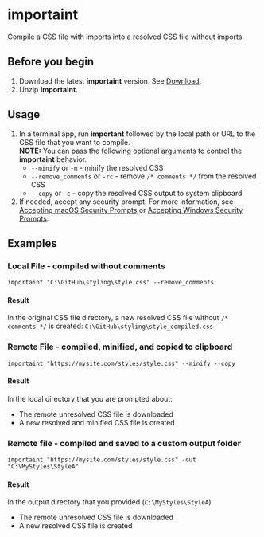 # importaint
Compile a CSS file with imports into a resolved CSS file without imports.

## Before you begin
1. Download the latest **importaint** version. See [Download](https://github.com/rafalkaron/importaint/releases/latest).
1. Unzip **importaint**.

## Usage
1. In a terminal app, run **important** followed by the local path or URL to the CSS file that you want to compile.  
    **NOTE:** You can pass the following optional arguments to control the **importaint** behavior.
      * `--minify` or `-m` - minify the resolved CSS
      * `--remove_comments` or `-rc` - remove `/* comments */` from the resolved CSS
      * `--copy` or `-c` - copy the resolved CSS output to system clipboard
2. If needed, accept any security prompt. For more information, see [Accepting macOS Security Prompts](https://github.com/rafalkaron/importaint/wiki/Accepting-macOS-Security-Prompts) or [Accepting Windows Security Prompts](https://github.com/rafalkaron/importaint/wiki/Accepting-Windows-Security-Prompts).

## Examples

### Local File - compiled without comments
```shell
importaint "C:\GitHub\styling\style.css" --remove_comments
```

#### Result
In the original CSS file directory, a new resolved CSS file without `/* comments */` is created: `C:\GitHub\styling\style_compiled.css`

### Remote File - compiled, minified, and copied to clipboard
```shell
importaint "https://mysite.com/styles/style.css" --minify --copy
```

#### Result
In the local directory that you are prompted about:
  * The remote unresolved CSS file is downloaded
  * A new resolved and minified CSS file is created

### Remote file - compiled and saved to a custom output folder
```shell
importaint "https://mysite.com/styles/style.css" -out "C:\MyStyles\StyleA"
```

#### Result
In the output directory that you provided (`C:\MyStyles\StyleA`)
  * The remote unresolved CSS file is downloaded
  * A new resolved CSS file is created